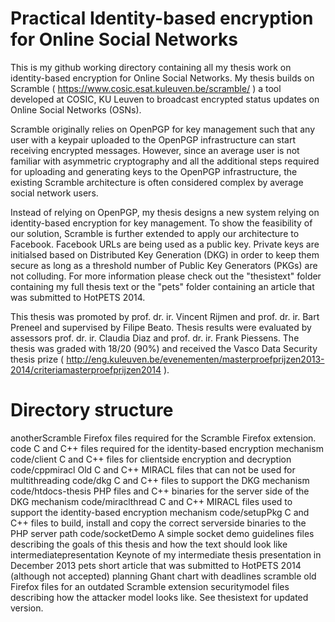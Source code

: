 Practical Identity-based encryption for Online Social Networks
======

This is my github working directory containing all my thesis work on identity-based encryption for Online Social Networks. My thesis builds on Scramble ( https://www.cosic.esat.kuleuven.be/scramble/ ) a tool developed at COSIC, KU Leuven to broadcast encrypted status updates on Online Social Networks (OSNs).

Scramble originally relies on OpenPGP for key management such that any user with a keypair uploaded to the OpenPGP infrastructure can start receiving encrypted messages. However, since an average user is not familiar with asymmetric cryptography and all the additional steps required for uploading and generating keys to the OpenPGP infrastructure, the existing Scramble architecture is often considered complex by average social network users.

Instead of relying on OpenPGP, my thesis designs a new system relying on identity-based encryption for key management. To show the feasibility of our solution, Scramble is further extended to apply our architecture to Facebook. Facebook URLs are being used as a public key. Private keys are initialsed based on Distributed Key Generation (DKG) in order to keep them secure as long as a threshold number of Public Key Generators (PKGs) are not colluding. For more information please check out the "thesistext" folder containing my full thesis text or the "pets" folder containing an article that was submitted to HotPETS 2014.

This thesis was promoted by prof. dr. ir. Vincent Rijmen and prof. dr. ir. Bart Preneel and supervised by Filipe Beato. Thesis results were evaluated by assessors prof. dr. ir. Claudia Diaz and prof. dr. ir. Frank Piessens. The thesis was graded with 18/20 (90%) and received the Vasco Data Security thesis prize ( http://eng.kuleuven.be/evenementen/masterproefprijzen2013-2014/criteriamasterproefprijzen2014 ).

Directory structure
=====
anotherScramble          Firefox files required for the Scramble Firefox extension.
code                     C and C++ files required for the identity-based encryption mechanism
 code/client             C and C++ files for clientside encryption and decryption
 code/cppmiracl          Old C and C++ MIRACL files that can not be used for multithreading
 code/dkg                C and C++ files to support the DKG mechanism
 code/htdocs-thesis      PHP files and C++ binaries for the server side of the DKG mechanism
 code/miraclthread       C and C++ MIRACL files used to support the identity-based encryption mechanism
 code/setupPkg           C and C++ files to build, install and copy the correct serverside binaries to the PHP server path
 code/socketDemo         A simple socket demo
guidelines               files describing the goals of this thesis and how the text should look like
intermediatepresentation Keynote of my intermediate thesis presentation in December 2013
pets                     short article that was submitted to HotPETS 2014 (although not accepted)
planning                 Ghant chart with deadlines
scramble                 old Firefox files for an outdated Scramble extension
securitymodel            files describing how the attacker model looks like. See thesistext for updated version.


